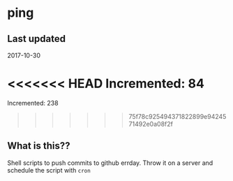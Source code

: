 # ping

## Last updated
2017-10-30

<<<<<<< HEAD
Incremented: 84
=======
Incremented: 238
>>>>>>> 75f78c925494371822899e9424571492e0a08f2f

## What is this?? 
Shell scripts to push commits to github errday. Throw it on a server and schedule the script with `cron`
